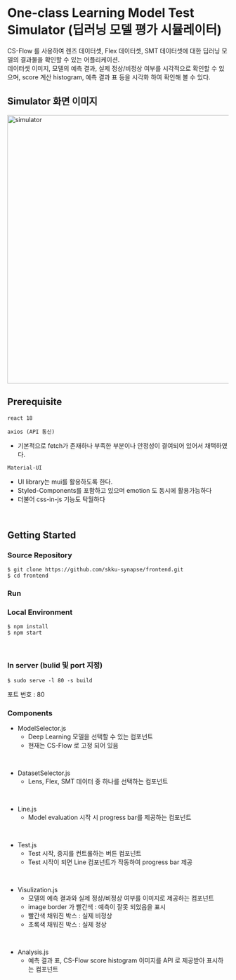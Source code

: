 # One-class Learning Model Test Simulator (딥러닝 모델 평가 시뮬레이터)

CS-Flow 를 사용하여 렌즈 데이터셋, Flex 데이터셋, SMT 데이터셋에 대한 딥러닝 모델의 결과물을 확인할 수 있는 어플리케이션. 
<br />
데이터셋 이미지, 모델의 예측 결과, 실제 정상/비정상 여부를 시각적으로 확인할 수 있으며, score 계산 histogram, 예측 결과 표 등을 시각화 하여 확인해 볼 수 있다.

## Simulator 화면 이미지
<img width="612" alt="simulator" src="https://user-images.githubusercontent.com/79344555/208288209-0e8ca0e8-3121-4ab1-ad23-5ac315a7404d.png">


<br />

## Prerequisite

`react 18`

`axios (API 통신)`

- 기본적으로 fetch가 존재하나 부족한 부분이나 안정성이 결여되어 있어서 채택하였다.

`Material-UI`

- UI library는 mui를 활용하도록 한다.
- Styled-Components를 포함하고 있으며 emotion 도 동시에 활용가능하다
- 더불어 css-in-js 기능도 탁월하다


<br />

## Getting Started
### Source Repository
```shell script
$ git clone https://github.com/skku-synapse/frontend.git
$ cd frontend
```

### Run

### Local Environment
```shell script
$ npm install
$ npm start
```

<br />

### In server (bulid 및 port 지정)
```shell script
$ sudo serve -l 80 -s build
```
포트 번호 : 80 

### Components

- ModelSelector.js
  - Deep Learning 모델을 선택할 수 있는 컴포넌트
  - 현재는 CS-Flow 로 고정 되어 있음

<br />

- DatasetSelector.js
  -  Lens, Flex, SMT 데이터 중 하나를 선택하는 컴포넌트

<br />

- Line.js
  - Model evaluation 시작 시 progress bar를 제공하는 컴포넌트

<br />

- Test.js
  - Test 시작, 중지를 컨트롤하는 버튼 컴포넌트
  - Test 시작이 되면 Line 컴포넌트가 작동하여 progress bar 제공


<br />

- Visulization.js
  - 모델의 예측 결과와 실제 정상/비정상 여부를 이미지로 제공하는 컴포넌트
  - image border 가 빨간색 : 예측이 잘못 되었음을 표시
  - 빨간색 채워진 박스 : 실제 비정상
  - 초록색 채워진 박스 : 실제 정상

<br />

- Analysis.js
  - 예측 결과 표, CS-Flow score histogram 이미지를 API 로 제공받아 표시하는 컴포넌트

